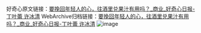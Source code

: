 好奇心原文链接：[要挽回年轻人的心，往酒里兑果汁有用吗？_商业_好奇心日报-丁叶蕾  许冰清](https://www.qdaily.com/articles/3934.html)
WebArchive归档链接：[要挽回年轻人的心，往酒里兑果汁有用吗？_商业_好奇心日报-丁叶蕾  许冰清](http://web.archive.org/web/20190623153256/https://www.qdaily.com/articles/3934.html)
![image](http://ww3.sinaimg.cn/large/007d5XDpgy1g3vdlmksmcj30u030r4qp)